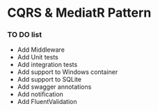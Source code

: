 # CQRS & MediatR Pattern

### TO DO list

- Add Middleware
- Add Unit tests
- Add integration tests
- Add support to Windows container
- Add support to SQLite
- Add swagger annotations
- Add notification
- Add FluentValidation
